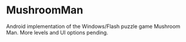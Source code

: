# MushroomMan
Android implementation of the Windows/Flash puzzle game Mushroom Man. More levels and UI options pending.
